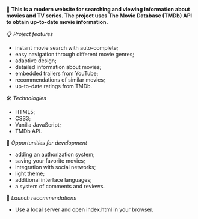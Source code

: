 📜 **This is a modern website for searching and viewing information about movies and TV series. The project uses The Movie Database (TMDb) API to obtain up-to-date movie information.**

📋 _Project features_
- instant movie search with auto-complete;
- easy navigation through different movie genres;
- adaptive design;
- detailed information about movies;
- embedded trailers from YouTube;
- recommendations of similar movies;
- up-to-date ratings from TMDb.

🛠️ _Technologies_
- HTML5;
- CSS3;
- Vanilla JavaScript;
- TMDb API.

🔧 _Opportunities for development_
- adding an authorization system;
- saving your favorite movies;
- integration with social networks;
- light theme;
- additional interface languages;
- a system of comments and reviews.

🚀 _Launch recommendations_
- Use a local server and open index.html in your browser.
